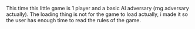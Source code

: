 This time this little game is 1 player and a basic AI adversary (rng adversary actually).
The loading thing is not for the game to load actually, i made it so the user has enough time to read the rules of the game.
